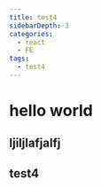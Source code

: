 ```yaml
---
title: test4
sidebarDepth: 3
categories: 
  - react
  - FE
tags: 
  - test4
---
```


# hello world
## ljiljlafjalfj 

## test4